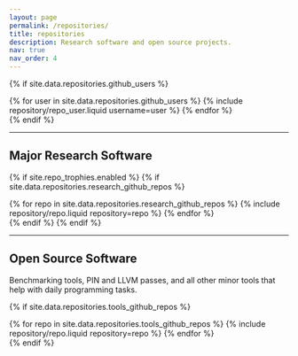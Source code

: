 ```yaml
---
layout: page
permalink: /repositories/
title: repositories
description: Research software and open source projects.
nav: true
nav_order: 4
---
```


{% if site.data.repositories.github_users %}
<div class="repositories d-flex flex-wrap flex-md-row flex-column justify-content-between align-items-center">
  {% for user in site.data.repositories.github_users %}
    {% include repository/repo_user.liquid username=user %}
  {% endfor %}
</div>
{% endif %}

---

## Major Research Software

{% if site.repo_trophies.enabled %}
{% if site.data.repositories.research_github_repos %}
<div class="repositories d-flex flex-wrap flex-md-row flex-column justify-content-between align-items-center">
  {% for repo in site.data.repositories.research_github_repos %}
    {% include repository/repo.liquid repository=repo %}
  {% endfor %}
</div>
{% endif %}
{% endif %}

---

## Open Source Software

Benchmarking tools, PIN and LLVM passes, and all other minor tools that help with daily programming tasks.

{% if site.data.repositories.tools_github_repos %}
<div class="repositories d-flex flex-wrap flex-md-row flex-column justify-content-between align-items-center">
  {% for repo in site.data.repositories.tools_github_repos %}
    {% include repository/repo.liquid repository=repo %}
  {% endfor %}
</div>
{% endif %}
